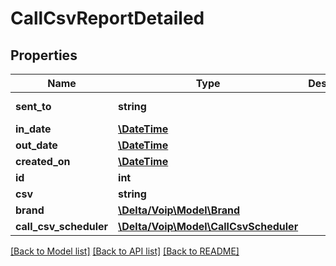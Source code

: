 # CallCsvReportDetailed

## Properties
Name | Type | Description | Notes
------------ | ------------- | ------------- | -------------
**sent_to** | **string** |  | [default to '']
**in_date** | [**\DateTime**](\DateTime.md) |  | 
**out_date** | [**\DateTime**](\DateTime.md) |  | 
**created_on** | [**\DateTime**](\DateTime.md) |  | 
**id** | **int** |  | [optional] 
**csv** | **string** |  | [optional] 
**brand** | [**\Delta/Voip\Model\Brand**](Brand.md) |  | 
**call_csv_scheduler** | [**\Delta/Voip\Model\CallCsvScheduler**](CallCsvScheduler.md) |  | [optional] 

[[Back to Model list]](../README.md#documentation-for-models) [[Back to API list]](../README.md#documentation-for-api-endpoints) [[Back to README]](../README.md)


